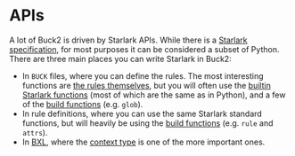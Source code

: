 # APIs

A lot of Buck2 is driven by Starlark APIs. While there is a
[Starlark specification](https://github.com/bazelbuild/starlark/blob/master/spec.md),
for most purposes it can be considered a subset of Python. There are three main
places you can write Starlark in Buck2:

- In `BUCK` files, where you can define the rules. The most interesting
  functions are [the rules themselves](../prelude/rules/), but you will often
  use the [builtin Starlark functions](starlark) (most of which are the same as
  in Python), and a few of the [build functions](build) (e.g. `glob`).
- In rule definitions, where you can use the same Starlark standard functions,
  but will heavily be using the [build functions](build) (e.g. `rule` and
  `attrs`).
- In [BXL](../bxl), where the [context type](bxl/Context) is one of the more
  important ones.
